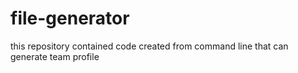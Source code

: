 # file-generator
this repository contained code created from command line that can generate team profile
